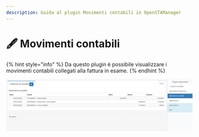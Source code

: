 ```yaml
---
description: Guida al plugin Movimenti contabili in OpenSTAManager
---
```


# 🖋 Movimenti contabili

{% hint style="info" %}
Da questo plugin è possibile visualizzare i movimenti contabili collegati alla fattura in esame.
{% endhint %}

![](<../../../../../.gitbook/assets/image (17).png>)
